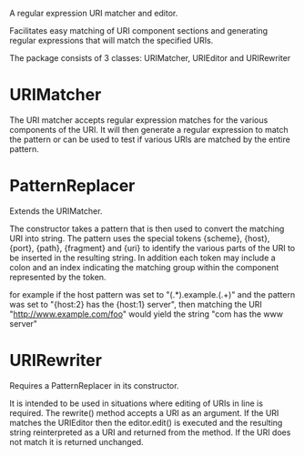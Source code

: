 
A regular expression URI matcher and editor.

Facilitates easy matching of URI component sections and generating regular expressions that will
match the specified URIs.

The package consists of 3 classes: URIMatcher, URIEditor and URIRewriter

# URIMatcher

The URI matcher accepts regular expression matches for the various components of the URI.  It will then 
generate a regular expression to match the pattern or can be used to test if various URIs are matched 
by the entire pattern.

# PatternReplacer

Extends the URIMatcher.

The constructor takes a pattern that is then used to convert the matching URI into string.
The pattern uses the special tokens {scheme}, {host}, {port}, {path}, {fragment} and {uri} to identify
the various parts of the URI to be inserted in the resulting string.  In addition each token may 
include a colon and an index indicating the matching group within the component represented by the token.

for example if the host pattern was set to "(.*)\.example\.(.+)"  and the pattern was set to 
"{host:2} has the {host:1} server", then matching the URI "http://www.example.com/foo" would yield the 
string "com has the www server"

# URIRewriter

Requires a PatternReplacer in its constructor.

It is intended to be used in situations where editing of URIs in line is required.  The rewrite() method
accepts a URI as an argument.  If the URI matches the URIEditor then the editor.edit() is executed and 
the resulting string reinterpreted as a URI and returned from the method.  If the URI does not match it
is returned unchanged.

 
